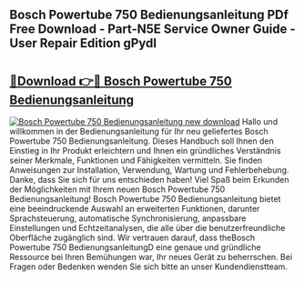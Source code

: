 ## Bosch Powertube 750 Bedienungsanleitung PDf Free Download - Part-N5E Service Owner Guide - User Repair Edition gPydI

# <h2><a href="http://df66cz.blite.top/?on=Bosch+Powertube+750+Bedienungsanleitung">🔗Download 👉🔴 Bosch Powertube 750 Bedienungsanleitung</a></h2>

[![Bosch Powertube 750 Bedienungsanleitung new download](https://i.imgur.com/lujVjoI.png)](http://df66cz.blite.top/?on=Bosch+Powertube+750+Bedienungsanleitung)
Hallo und willkommen in der Bedienungsanleitung für Ihr neu geliefertes Bosch Powertube 750 Bedienungsanleitung. Dieses Handbuch soll Ihnen den Einstieg in Ihr Produkt erleichtern und Ihnen ein gründliches Verständnis seiner Merkmale, Funktionen und Fähigkeiten vermitteln. Sie finden Anweisungen zur Installation, Verwendung, Wartung und Fehlerbehebung. Danke, dass Sie sich für uns entschieden haben! Viel Spaß beim Erkunden der Möglichkeiten mit Ihrem neuen Bosch Powertube 750 Bedienungsanleitung! Bosch Powertube 750 Bedienungsanleitung bietet eine beeindruckende Auswahl an erweiterten Funktionen, darunter Sprachsteuerung, automatische Synchronisierung, anpassbare Einstellungen und Echtzeitanalysen, die alle über die benutzerfreundliche Oberfläche zugänglich sind. Wir vertrauen darauf, dass theBosch Powertube 750 BedienungsanleitungD eine genaue und gründliche Ressource bei Ihren Bemühungen war, Ihr neues Gerät zu beherrschen. Bei Fragen oder Bedenken wenden Sie sich bitte an unser Kundendienstteam.
